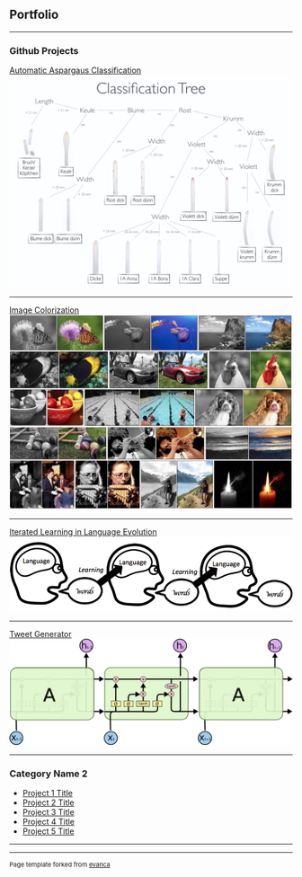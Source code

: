 ## Portfolio

---

### Github Projects

[Automatic Aspargaus Classification](https://github.com/CogSciUOS/asparagus)
<img src="images/ClassificationTree.001.jpeg?raw=true"/>

---
[Image Colorization](https://github.com/marumse/colorize_images)
<img src="images/color.jpg?raw=true"/>

---
[Iterated Learning in Language Evolution](https://github.com/sophiasw/MoLE-Final-project)
<img src="images/iterated_learning.png?raw=true"/>

---
[Tweet Generator](https://github.com/sophiasw/TwitterRNN)
<img src="images/LSTM3-chain.png?raw=true"/>

---

### Category Name 2

- [Project 1 Title](http://example.com/)
- [Project 2 Title](http://example.com/)
- [Project 3 Title](http://example.com/)
- [Project 4 Title](http://example.com/)
- [Project 5 Title](http://example.com/)

---




---
<p style="font-size:11px">Page template forked from <a href="https://github.com/evanca/quick-portfolio">evanca</a></p>
<!-- Remove above link if you don't want to attibute -->
